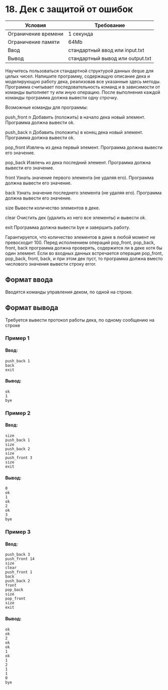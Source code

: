# 18. Дек с защитой от ошибок

| Условия             | Требование                         |
| ------------------- | ---------------------------------- | 
| Ограничение времени | 1 секунда                          |
| Ограничение памяти  | 64Mb                               |
| Ввод                | стандартный ввод или input.txt     |
| Вывод               | стандартный вывод или output.txt   |

Научитесь пользоваться стандартной структурой данных deque для целых чисел.  Напишите программу, содержащую описание дека и моделирующую работу дека, реализовав все указанные здесь методы. Программа считывает последовательность команд и в зависимости от команды выполняет ту или иную операцию. После выполнения каждой команды программа должна вывести одну строчку.

Возможные команды для программы:

push_front n
Добавить (положить) в начало дека новый элемент. Программа должна вывести ok.

push_back n
Добавить (положить) в конец дека новый элемент. Программа должна вывести ok.

pop_front
Извлечь из дека первый элемент. Программа должна вывести его значение.

pop_back
Извлечь из дека последний элемент. Программа должна вывести его значение.

front
Узнать значение первого элемента (не удаляя его). Программа должна вывести его значение.

back
Узнать значение последнего элемента (не удаляя его). Программа должна вывести его значение.

size
Вывести количество элементов в деке.

clear
Очистить дек (удалить из него все элементы) и вывести ok.

exit
Программа должна вывести bye и завершить работу.

Гарантируется, что количество элементов в деке в любой момент не превосходит 100. Перед исполнением операций pop_front, pop_back, front, back программа должна проверять, содержится ли в деке хотя бы один элемент. Если во входных данных встречается операция pop_front, pop_back, front, back, и при этом дек пуст, то программа должна вместо числового значения вывести строку error.

## Формат ввода
Вводятся команды управления деком, по одной на строке.

## Формат вывода
Требуется вывести протокол работы дека, по одному сообщению на строке

### Пример 1
#### Ввод:
```
push_back 1
back
exit
```
#### Вывод:
```
ok
1
bye
```
### Пример 2
#### Ввод:
```
size
push_back 1
size
push_back 2
size
push_front 3
size
exit
```
#### Вывод:
```
0
ok
1
ok
2
ok
3
bye
```
### Пример 3
#### Ввод:
```
push_back 3
push_front 14
size
clear
push_front 1
back
push_back 2
front
pop_back
size
pop_front
size
exit
```
#### Вывод:
```
ok
ok
2
ok
ok
1
ok
1
2
1
1
0
bye
```